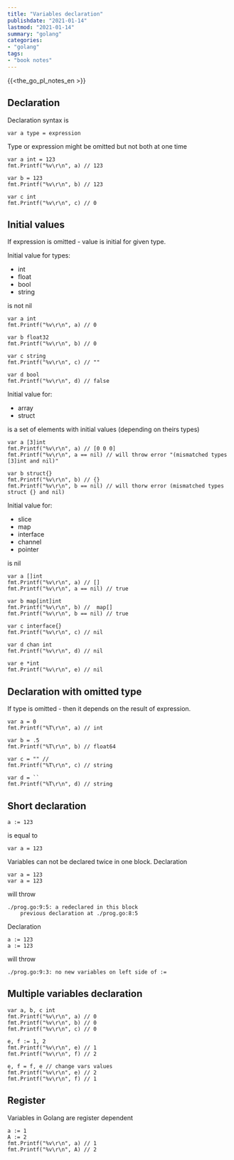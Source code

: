 ```yaml
---
title: "Variables declaration"
publishdate: "2021-01-14"
lastmod: "2021-01-14"
summary: "golang"
categories:
- "golang"
tags:
- "book notes"
---
```


{{<the_go_pl_notes_en >}}

## Declaration

Declaration syntax is

```
var a type = expression
```

Type or expression might be omitted but not both at one time

```
var a int = 123
fmt.Printf("%v\r\n", a) // 123

var b = 123
fmt.Printf("%v\r\n", b) // 123

var c int
fmt.Printf("%v\r\n", c) // 0
```

## Initial values

If expression is omitted - value is initial for given type.

Initial value for types: 
- int 
- float
- bool
- string 
 
is not nil

```
var a int
fmt.Printf("%v\r\n", a) // 0

var b float32
fmt.Printf("%v\r\n", b) // 0

var c string
fmt.Printf("%v\r\n", c) // ""

var d bool
fmt.Printf("%v\r\n", d) // false
```

Initial value for:
- array 
- struct 
  
is a set of elements with initial values (depending on theirs types)

```
var a [3]int
fmt.Printf("%v\r\n", a) // [0 0 0]
fmt.Printf("%v\r\n", a == nil) // will throw error "(mismatched types [3]int and nil)"

var b struct{}
fmt.Printf("%v\r\n", b) // {}
fmt.Printf("%v\r\n", b == nil) // will thorw error (mismatched types struct {} and nil)
```

Initial value for:
- slice
- map
- interface
- channel
- pointer

is nil

```
var a []int
fmt.Printf("%v\r\n", a) // []
fmt.Printf("%v\r\n", a == nil) // true

var b map[int]int
fmt.Printf("%v\r\n", b) //  map[]
fmt.Printf("%v\r\n", b == nil) // true

var c interface{}
fmt.Printf("%v\r\n", c) // nil

var d chan int
fmt.Printf("%v\r\n", d) // nil

var e *int
fmt.Printf("%v\r\n", e) // nil
```

## Declaration with omitted type

If type is omitted - then it depends on the result of expression.

```
var a = 0
fmt.Printf("%T\r\n", a) // int

var b = .5
fmt.Printf("%T\r\n", b) // float64

var c = "" //
fmt.Printf("%T\r\n", c) // string

var d = ``
fmt.Printf("%T\r\n", d) // string
```

## Short declaration

```
a := 123 
```
is equal to 
```
var a = 123 
```

Variables can not be declared twice in one block. Declaration

```
var a = 123
var a = 123
```
will throw
```
./prog.go:9:5: a redeclared in this block
	previous declaration at ./prog.go:8:5
```

Declaration
```
a := 123 
a := 123 
```
will throw 
```
./prog.go:9:3: no new variables on left side of :=
```

## Multiple variables declaration

```
var a, b, c int
fmt.Printf("%v\r\n", a) // 0
fmt.Printf("%v\r\n", b) // 0
fmt.Printf("%v\r\n", c) // 0

e, f := 1, 2
fmt.Printf("%v\r\n", e) // 1
fmt.Printf("%v\r\n", f) // 2  

e, f = f, e // change vars values
fmt.Printf("%v\r\n", e) // 2
fmt.Printf("%v\r\n", f) // 1 
```
## Register

Variables in Golang are register dependent

```
a := 1
A := 2
fmt.Printf("%v\r\n", a) // 1
fmt.Printf("%v\r\n", A) // 2
```
